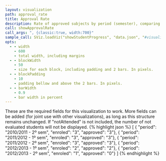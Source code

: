 ```yaml
---
layout: visualization
path: approval_rate
title: Approval Rate
description: Rate of approved subjects by period (semester), comparing to enrolled subjects.
call: showApprovalRate
call_args: ", {classic:true, width:700}"
sample_call: SViz.loadViz("showStudentProgress", "data.json", "#visualization");
opts:
  - - width
    - 600
    - total width, including margins
  - - blockWidth
    - 50
    - size for each block, including padding and 2 bars. In pixels.
  - - blockPadding
    - 10
    - padding bellow and above the 2 bars. In pixels.
  - - barWidth
    - 0.9
    - bar width in percent
---
```


These are the required fields for this visualization to work. More fields can be added (for joint use with other visualizations), as long as this structure remains unchanged. If "notAttended" is not included, the number of not evaluated students will not be displayed.
{% highlight json %}
[ { "period": "2010/2011 - 2º sem", "enroled": "3", "approved": "3"},
{ "period": "2011/2012 - 1º sem", "enroled": "3", "approved": "3"},
{ "period": "2011/2012 - 2º sem", "enroled": "3", "approved": "3"},
{ "period": "2012/2013 - 1º sem", "enroled": "2", "approved": "2"},
{ "period": "2012/2013 - 2º sem", "enroled": "1", "approved": "0"}
]
{% endhighlight %}